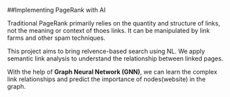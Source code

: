 ##Implementing PageRank with AI 

Traditional PageRank primarily relies on the quantity and structure of links, not the meaning or context of thoes links.
It can be manipulated by link farms and other spam techniques. 

This project aims to bring relvence-based search using NL. We apply semantic link analysis to understand the relationship between linked pages.

With the help of **Graph Neural Network (GNN)**, we can learn the complex link relationships and predict the importance of nodes(website) in the graph.




